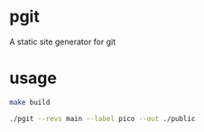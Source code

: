 # pgit

A static site generator for git

# usage

```bash
make build
```

```bash
./pgit --revs main --label pico --out ./public
```
